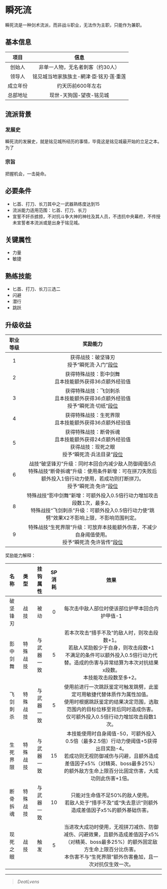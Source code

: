 # 瞬死流

瞬死流是一种剑术流派，而非战斗职业，无法作为主职，只能作为兼职。

## 基本信息

项目|信息
:--:|:--:
创始人|非单一人物，无名者刺客（约30人）
领导人|铭见城当地家族族主-網津·臣·铭刃·莲·重莲
成立年份|约天历前600年左右
总部地址|现世-天狗国-望夜-铭见城

## 流派背景

### 发展史

瞬死流的发展史，就是铭见城所经历的事情，毕竟这是铭见城最开始的立足之本。为了

### 宗旨

把握机会，一击毙命。

## 必要条件

* 匕首、打刀、长刀其中之一武器熟练度达到15
* 流派能力适用范围：匕首、打刀、长刀
* 宣誓不奸杀掳掠，不对抗斗争大神的神社及其人员，不违抗中央幕府，不传授未宣誓者本流派或是出身于铭见城。

## 关键属性

* 力量
* 敏捷

## 熟练技能

* 匕首、打刀、长刀三选二
* 闪避
* 潜行
* 跳跃

## 升级收益

职业等级|奖励能力
:--:|:--:
1|获得战技：破坚锋刃<br>授予“瞬死流·入门”<a href="../../dan" target="_blank">段位</a>
2|获得特殊战技：影中剑舞<br>且本技能额外获得36点额外经验值
3|获得特殊战技：飞剑刺杀<br>且本技能额外获得36点额外经验值<br>授予“瞬死流·切纸”<a href="../../dan" target="_blank">段位</a>
4|获得特殊战技：生死界限<br>且本技能额外获得36点额外经验值
5|获得特殊战技：断骨拆魂<br>且本技能额外获得24点额外经验值<br>获得战技：现死之眼<br>授予“瞬死流·兵法目录”<a href="../../dan" target="_blank">段位</a>
6|战技“破坚锋刃”升级：同时本回合内减少敌人防御阈值5点<br>特殊战技“断骨拆魂”升级：使用条件新增：可在拼刀失败后额外投入1倍行动力使用，若成功则打断拼刀。<br>授予“瞬死流·免许”<a href="../../dan" target="_blank">段位</a>
8|特殊战技“影中剑舞”新增：可额外投入0.5倍行动力增加攻击段数1次，最多2。<br>特殊战技“飞剑刺杀”升级：可额外投入0.5倍行动力使“跳劈”效果X2不影响上限，不影响范围判定。
9|特殊战技“生死界限”升级：可放弃本技能额外伤害，不减少自身阈值使用。<br>授予“瞬死流·免许皆传”<a href="../../dan" target="_blank">段位</a>

奖励能力解释：

名称|类型|挂钩属性|SP消耗|效果
:--:|:--:|:--:|:--:|:--:
破坚锋刃|战技|被动|0|每次击中敌人部位时使该部位护甲本回合内护甲值-1
影中剑舞|特殊战技|与武器一致|5|若本次攻击“措手不及”的敌人时，则攻击段数+1。<br>若敌人奖励骰少于自身，则攻击段数+1<br>不满足的条件可以额外投入0.5倍行动力代替。造成的伤害与异常结算为本次对抗结果x段数。<br>本技能攻击段数至多+2。
飞剑刺杀|特殊战技|与武器一致|5|使用前进行一次跳跃鉴定可触发跳劈，此鉴定可用敏捷代替体质作为属性加值。<br>使用时根据跳跃鉴定的结果决定范围，选取范围内的目标位移至背后同时造成伤害。<br>仅可额外投入0.5倍行动力增加攻击段数1次。
生死界限|特殊战技|与武器一致|15|本技能使用时自身阈值-50，可额外投入0.5倍（最多2.5倍）行动力使阈值+5获得出目奖励-4。<br>若成功则无视防御减伤与闪避，且额外造成差值因子x5%（对精英、boss最多25%）的额外敌方生命上限百分比固定伤害，大成功则此伤害+1倍。
断骨拆魂|特殊战技|与武器一致|10|只能对生命值不足50%的敌人使用。<br>若敌人处于“措手不及”或“失去意识”则额外造成差值因子x5%的额外基础伤害。
现死之眼|战技|触发|5|当进攻大成功时使用，无视拼刀减伤、防御减伤、闪避效果，且额外造成差值因子x5%（对精英、boss最多25%）的额外固定敌方生命上限百分比伤害。<br>本伤害不与“生死界限”额外伤害叠加，且一次对抗仅生效一次。

---

> *DeatLvens*